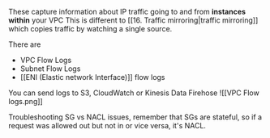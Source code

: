 These capture information about IP traffic going to and from **instances within** your VPC
This is different to [[16. Traffic mirroring|traffic mirroring]] which copies traffic by watching a single source.

There are
- VPC Flow Logs
- Subnet Flow Logs
- [[ENI (Elastic network Interface)]] flow logs

You can send logs to S3, CloudWatch or Kinesis Data Firehose
![[VPC Flow logs.png]]

Troubleshooting SG vs NACL issues, remember that SGs are stateful, so if a request was allowed out but not in or vice versa, it's NACL.

